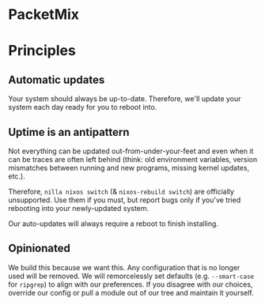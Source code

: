 # PacketMix

# Principles

## Automatic updates

Your system should always be up-to-date. Therefore, we'll update your system
each day ready for you to reboot into.

## Uptime is an antipattern

Not everything can be updated out-from-under-your-feet and even when it can be
traces are often left behind (think: old environment variables, version
mismatches between running and new programs, missing kernel updates, etc.).

Therefore, `nilla nixos switch` (& `nixos-rebuild switch`) are officially
unsupported. Use them if you must, but report bugs only if you've tried
rebooting into your newly-updated system.

Our auto-updates will always require a reboot to finish installing.

## Opinionated

We build this because we want this. Any configuration that is no longer used
will be removed. We will remorcelessly set defaults (e.g. `--smart-case` for
`ripgrep`) to align with our preferences. If you disagree with our choices,
override our config or pull a module out of our tree and maintain it yourself.

<!-- ## Composition of configs

PacketMix is built with [Mixins](./docs/mixins.md) so you can pull in
pre-defined sets of configuration for different purposes. Want a gaming
machine? Install Steam and Itch off the bat. Choosing catppuccin as your theme?
Make sure all your apps start with configurations for it.

Mixins are additive, so by default you'll only start with the required
PacketMix base.

Of course, if you want more configurability - say you want to install Steam
without any other games launchers - you can break out into your own modules and
get the full power of nix alongside your PacketMix. -->
